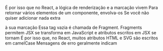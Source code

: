 É por isso que no React, a lógica de renderização e a marcação vivem
Para retornar vários elementos de um componente, envolva-os 
Se você não quiser adicionar nada extra <div> à sua marcação
Essa tag vazia é chamada de Fragment. Fragments permitem 
JSX se transforma em JavaScript e atributos escritos em JSX se tornam 
É por isso que, no React, muitos atributos HTML e SVG são escritos em camelCase
  Mensagens de erro geralmente indicam 